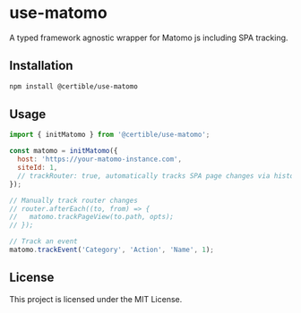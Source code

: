 # use-matomo

A typed framework agnostic wrapper for Matomo js including SPA tracking.

## Installation

```bash
npm install @certible/use-matomo
```

## Usage

```javascript
import { initMatomo } from '@certible/use-matomo';

const matomo = initMatomo({
  host: 'https://your-matomo-instance.com',
  siteId: 1,
  // trackRouter: true, automatically tracks SPA page changes via history tracking
});

// Manually track router changes
// router.afterEach((to, from) => {
//   matomo.trackPageView(to.path, opts);
// });

// Track an event
matomo.trackEvent('Category', 'Action', 'Name', 1);
```

## License

This project is licensed under the MIT License.
